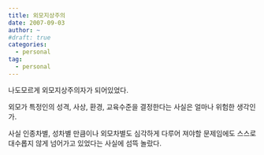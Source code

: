 ```yaml
---
title: 외모지상주의
date: 2007-09-03
author: ~
#draft: true
categories:
  - personal
tag:
  - personal
---
```




나도모르게 외모지상주의자가 되어있었다.

외모가 특정인의 성격, 사상, 환경, 교육수준을 결정한다는 사실은 얼마나 위험한 생각인가.

사실 인종차별, 성차별 만큼이나 외모차별도 심각하게 다루어 져야할 문제임에도 스스로 대수롭지 않게 넘어가고 있었다는 사실에 섬뜩 놀랐다.


 






